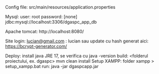 Config file:
	src/main/resources/application.properties

Mysql:
	user: root
	password: [none]
	jdbc:mysql://localhost:3306/dgaspc_app_db

Apache tomcat: 
	http://localhost:8080/
	
Site login:
	lucian@gmail.com : lucian
	sau update cu hash generat aici: https://bcrypt-generator.com/

Deploy:
	install java JRE 17, se verifica cu java -version
	build: <folderul proiectului, ex. dgaspc> mvn clean install
	Setup XAMPP: folder xampp > setup_xampp.bat
	run: java -jar dgaspcapp.jar
